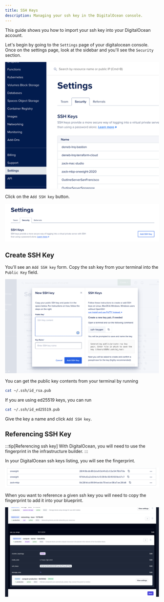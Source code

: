 ```yaml
---
title: SSH Keys
description: Managing your ssh key in the DigitalOcean console.
---
```


This guide shows you how to import your ssh key into your DigitalOcean account.

Let's begin by going to the `Settings` page of your digitalocean console. Once on the settings page, look at the sidebar and you'll see the `Security` section.

![Key pairs](../../../../assets/infrastructure/digitalocean/settings-link.png)

Click on the `Add SSH key` button.

![add SSH key](../../../../assets/infrastructure/digitalocean/add-ssh-key.png)

## Create SSH Key

You'll see an `Add SSH key` form. Copy the ssh key from your terminal into the `Public Key` field.

![add SSH key form](../../../../assets/infrastructure/digitalocean/add-ssh-key-form.png)

You can get the public key contents from your terminal by running

```bash
cat ~/.ssh/id_rsa.pub
```

If you are using ed25519 keys, you can run

```bash
cat ~/.ssh/id_ed25519.pub
```

Give the key a name and click `Add SSH key`.

## Referencing SSH Key

:::tip[Referencing ssh key]
With DigitalOcean, you will need to use the fingerprint in the infrastructure builder.
:::

In your DigitalOcean ssh keys listing, you will see the fingerprint.

![ssh key list with fingerprint](../../../../assets/infrastructure/digitalocean/ssh-key-list-with-fingerprint.png)

When you want to reference a given ssh key you will need to copy the fingerprint to add it into your blueprint.

![reference digitalocean ssh key in opsmaru](../../../../assets/infrastructure/digitalocean/referencing-ssh-key.png)
